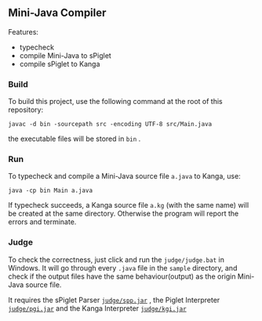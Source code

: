 ## Mini-Java Compiler

Features:
- typecheck 
- compile Mini-Java to sPiglet
- compile sPiglet to Kanga

### Build

To build this project, use the following command at the root of this repository:

    javac -d bin -sourcepath src -encoding UTF-8 src/Main.java

the executable files will be stored in `bin` .

### Run

To typecheck and compile a Mini-Java source file `a.java` to Kanga, use:

    java -cp bin Main a.java

If typecheck succeeds, a Kanga source file `a.kg` (with the same name) will be created at the same directory. Otherwise the program will report the errors and terminate.

### Judge

To check the correctness, just click and run the `judge/judge.bat` in Windows. It will go through every `.java` file in the `sample` directory, and check if the output files have the same behaviour(output) as the origin Mini-Java source file.

It requires the sPiglet Parser [`judge/spp.jar`](http://compilers.cs.ucla.edu/cs132/software/spp.jar) , the Piglet Interpreter [`judge/pgi.jar`](http://compilers.cs.ucla.edu/cs132/software/pgi.jar) and the Kanga Interpreter [`judge/kgi.jar`](http://compilers.cs.ucla.edu/cs132/software/kgi.jar)